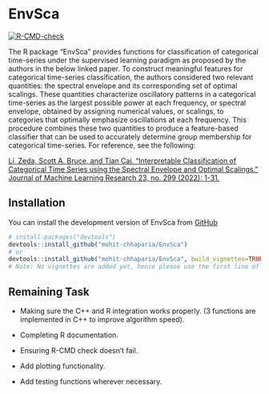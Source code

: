 
<!-- README.md is generated from README.Rmd. Please edit that file -->

# EnvSca

<!-- badges: start -->

[![R-CMD-check](https://github.com/mohit-chhaparia/EnvSca/actions/workflows/R-CMD-check.yaml/badge.svg)](https://github.com/mohit-chhaparia/EnvSca/actions/workflows/R-CMD-check.yaml)

<!-- badges: end -->

The R package “EnvSca” provides functions for classification of
categorical time-series under the supervised learning paradigm as
proposed by the authors in the below linked paper. To construct
meaningful features for categorical time-series classification, the
authors considered two relevant quantities: the spectral envelope and
its corresponding set of optimal scalings. These quantities characterize
oscillatory patterns in a categorical time-series as the largest
possible power at each frequency, or spectral envelope, obtained by
assigning numerical values, or scalings, to categories that optimally
emphasize oscillations at each frequency. This procedure combines these
two quantities to produce a feature-based classifier that can be used to
accurately determine group membership for categorical time-series. For
reference, see the following:

[Li, Zeda, Scott A. Bruce, and Tian Cai. “Interpretable Classification
of Categorical Time Series using the Spectral Envelope and Optimal
Scalings.” Journal of Machine Learning Research 23, no. 299 (2022):
1-31.](https://jmlr.org/papers/v23/21-0369.html)

## Installation

You can install the development version of EnvSca from
[GitHub](https://github.com/mohit-chhaparia/EnvSca)

``` r
# install.packages("devtools")
devtools::install_github("mohit-chhaparia/EnvSca")
# or
devtools::install_github("mohit-chhaparia/EnvSca", build_vignettes=TRUE)
# Note: No vignettes are added yet, hence please use the first line of code to install the package.
```

## Remaining Task

- Making sure the C++ and R integration works properly. (3 functions are
  implemented in C++ to improve algorithm speed).

- Completing R documentation.

- Ensuring R-CMD check doesn’t fail.

- Add plotting functionality.

- Add testing functions wherever necessary.
